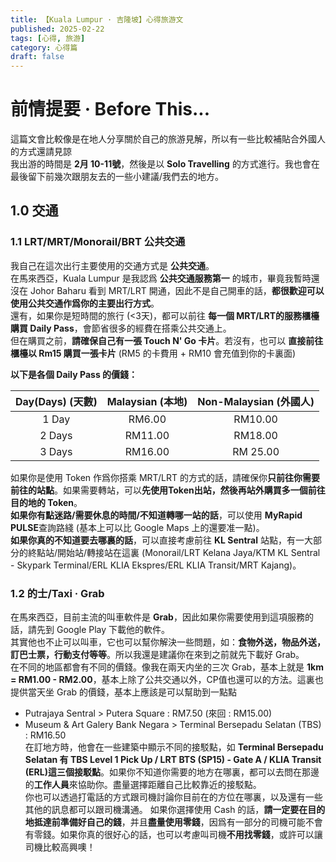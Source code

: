 ```yaml
---
title: 【Kuala Lumpur · 吉隆坡】心得旅游文
published: 2025-02-22
tags: [心得, 旅游]
category: 心得篇
draft: false
---
```


# 前情提要 · Before This...
這篇文會比較像是在地人分享關於自己的旅游見解，所以有一些比較補貼合外國人的方式還請見諒  
我出游的時間是 **__2月 10-11號__**，然後是以 **__Solo Travelling__** 的方式進行。我也會在最後留下前幾次跟朋友去的一些小建議/我們去的地方。  

## 1.0 交通
### 1.1 LRT/MRT/Monorail/BRT 公共交通
我自己在這次出行主要使用的交通方式是 **__公共交通__**。  
在馬來西亞，Kuala Lumpur 是我認爲 **__公共交通服務第一__** 的城市，畢竟我暫時還沒在 Johor Baharu 看到 MRT/LRT 開通，因此不是自己開車的話，**__都很歡迎可以使用公共交通作爲你的主要出行方式__**。  
還有，如果你是短時間的旅行 (<3天)，都可以前往 **__每一個 MRT/LRT的服務櫃檯購買 Daily Pass__**，會節省很多的經費在搭乘公共交通上。  
但在購買之前，**請確保自己有一張 Touch N' Go 卡片**。若沒有，也可以 **直接前往櫃檯以 Rm15 購買一張卡片** (RM5 的卡費用 + RM10 會充值到你的卡裏面)  
  
**以下是各個 Daily Pass 的價錢：**

| Day(Days) (天數) | Malaysian (本地) | Non-Malaysian (外國人)
| :--------: | :--------: | :--------: |
| 1 Day | RM6.00 | RM10.00 |
| 2 Days | RM11.00 | RM18.00 |
| 3 Days | RM16.00 | RM 25.00 |
  
如果你是使用 Token 作爲你搭乘 MRT/LRT 的方式的話，請確保你**只前往你需要前往的站點**。如果需要轉站，可以**先使用Token出站，然後再站外購買多一個前往目的地的 Token**。  
**如果你有點迷路/需要休息的時間/不知道轉哪一站的話**，可以使用 **MyRapid PULSE**查詢路綫 (基本上可以比 Google Maps 上的還要准一點)。  
**如果你真的不知道要去哪裏的話**，可以直接考慮前往 **KL Sentral** 站點，有一大部分的終點站/開始站/轉接站在這裏 (Monorail/LRT Kelana Jaya/KTM KL Sentral - Skypark Terminal/ERL KLIA Ekspres/ERL KLIA Transit/MRT Kajang)。  

### 1.2 的士/Taxi · Grab
在馬來西亞，目前主流的叫車軟件是 **Grab**，因此如果你需要使用到這項服務的話，請先到 Google Play 下載他的軟件。  
其實他也不止可以叫車，它也可以幫你解決一些問題，如：**食物外送，物品外送，訂巴士票，行動支付等等**。所以我還是建議你在來到之前就先下載好 Grab。  
在不同的地區都會有不同的價錢。像我在兩天内坐的三次 Grab，基本上就是 **1km = RM1.00 - RM2.00**，基本上除了公共交通以外，CP值也還可以的方法。這裏也提供當天坐 Grab 的價錢，基本上應該是可以幫助到一點點
- Putrajaya Sentral > Putera Square : RM7.50 (來回 : RM15.00)
- Museum & Art Galery Bank Negara > Terminal Bersepadu Selatan (TBS) : RM16.50  
在訂地方時，他會在一些建築中顯示不同的接駁點，如 **Terminal Bersepadu Selatan 有 TBS Level 1 Pick Up / LRT BTS (SP15) - Gate A / KLIA Transit (ERL)這三個接駁點**。如果你不知道你需要的地方在哪裏，都可以去問在那邊的**工作人員**來協助你。盡量選擇距離自己比較靠近的接駁點。  
你也可以透過打電話的方式跟司機討論你目前在的方位在哪裏，以及還有一些其他的訊息都可以跟司機溝通。
如果你選擇使用 Cash 的話，**請一定要在目的地抵達前準備好自己的錢**，并且**盡量使用零錢**，因爲有一部分的司機可能不會有零錢。如果你真的很好心的話，也可以考慮叫司機**不用找零錢**，或許可以讓司機比較高興噢！

